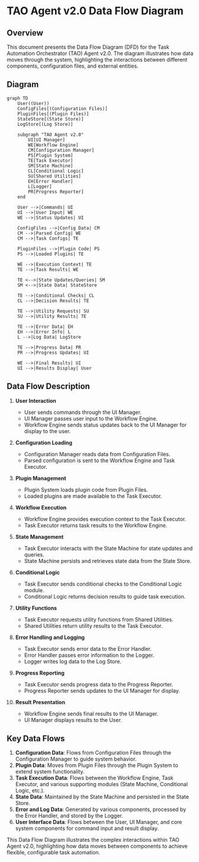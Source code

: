 # TAO Agent v2.0 Data Flow Diagram

## Overview

This document presents the Data Flow Diagram (DFD) for the Task Automation Orchestrator (TAO) Agent v2.0. The diagram illustrates how data moves through the system, highlighting the interactions between different components, configuration files, and external entities.

## Diagram

```mermaid
graph TD
    User((User))
    ConfigFiles[(Configuration Files)]
    PluginFiles[(Plugin Files)]
    StateStore[(State Store)]
    LogStore[(Log Store)]

    subgraph "TAO Agent v2.0"
        UI[UI Manager]
        WE[Workflow Engine]
        CM[Configuration Manager]
        PS[Plugin System]
        TE[Task Executor]
        SM[State Machine]
        CL[Conditional Logic]
        SU[Shared Utilities]
        EH[Error Handler]
        L[Logger]
        PR[Progress Reporter]
    end

    User -->|Commands| UI
    UI -->|User Input| WE
    WE -->|Status Updates| UI

    ConfigFiles -->|Config Data| CM
    CM -->|Parsed Config| WE
    CM -->|Task Configs| TE

    PluginFiles -->|Plugin Code| PS
    PS -->|Loaded Plugins| TE

    WE -->|Execution Context| TE
    TE -->|Task Results| WE

    TE <-->|State Updates/Queries| SM
    SM <-->|State Data| StateStore

    TE -->|Conditional Checks| CL
    CL -->|Decision Results| TE

    TE -->|Utility Requests| SU
    SU -->|Utility Results| TE

    TE -->|Error Data| EH
    EH -->|Error Info| L
    L -->|Log Data| LogStore

    TE -->|Progress Data| PR
    PR -->|Progress Updates| UI

    WE -->|Final Results| UI
    UI -->|Results Display| User
```

## Data Flow Description

1. **User Interaction**
   - User sends commands through the UI Manager.
   - UI Manager passes user input to the Workflow Engine.
   - Workflow Engine sends status updates back to the UI Manager for display to the user.

2. **Configuration Loading**
   - Configuration Manager reads data from Configuration Files.
   - Parsed configuration is sent to the Workflow Engine and Task Executor.

3. **Plugin Management**
   - Plugin System loads plugin code from Plugin Files.
   - Loaded plugins are made available to the Task Executor.

4. **Workflow Execution**
   - Workflow Engine provides execution context to the Task Executor.
   - Task Executor returns task results to the Workflow Engine.

5. **State Management**
   - Task Executor interacts with the State Machine for state updates and queries.
   - State Machine persists and retrieves state data from the State Store.

6. **Conditional Logic**
   - Task Executor sends conditional checks to the Conditional Logic module.
   - Conditional Logic returns decision results to guide task execution.

7. **Utility Functions**
   - Task Executor requests utility functions from Shared Utilities.
   - Shared Utilities return utility results to the Task Executor.

8. **Error Handling and Logging**
   - Task Executor sends error data to the Error Handler.
   - Error Handler passes error information to the Logger.
   - Logger writes log data to the Log Store.

9. **Progress Reporting**
   - Task Executor sends progress data to the Progress Reporter.
   - Progress Reporter sends updates to the UI Manager for display.

10. **Result Presentation**
    - Workflow Engine sends final results to the UI Manager.
    - UI Manager displays results to the User.

## Key Data Flows

1. **Configuration Data**: Flows from Configuration Files through the Configuration Manager to guide system behavior.
2. **Plugin Data**: Moves from Plugin Files through the Plugin System to extend system functionality.
3. **Task Execution Data**: Flows between the Workflow Engine, Task Executor, and various supporting modules (State Machine, Conditional Logic, etc.).
4. **State Data**: Maintained by the State Machine and persisted in the State Store.
5. **Error and Log Data**: Generated by various components, processed by the Error Handler, and stored by the Logger.
6. **User Interface Data**: Flows between the User, UI Manager, and core system components for command input and result display.

This Data Flow Diagram illustrates the complex interactions within TAO Agent v2.0, highlighting how data moves between components to achieve flexible, configurable task automation.